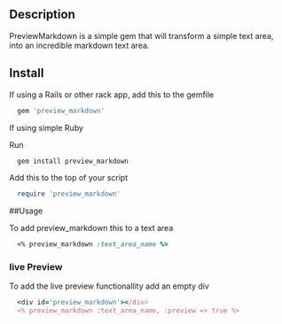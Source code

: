 ## Description
  PreviewMarkdown is a simple gem that will transform a simple
text area, into an incredible markdown text area.

## Install

If using a Rails or other rack app, add this to the gemfile

```ruby
  gem 'preview_markdown'
```


If using simple Ruby

Run

```ruby
  gem install preview_markdown
```

Add this to the top of your script

```ruby
  require 'preview_markdown'
```

##Usage

To add preview_markdown this to a text area

```ruby
  <% preview_markdown :text_area_name %>
```

### live Preview

To add the live preview functionallity add an empty div

```ruby
  <div id='preview_markdown'></div>
  <% preview_markdown :text_area_name, :preview => true %>
```

